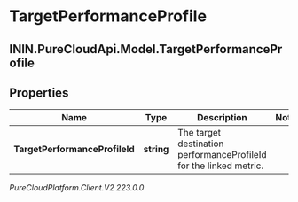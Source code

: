 # TargetPerformanceProfile

## ININ.PureCloudApi.Model.TargetPerformanceProfile

## Properties

|Name | Type | Description | Notes|
|------------ | ------------- | ------------- | -------------|
| **TargetPerformanceProfileId** | **string** | The target destination performanceProfileId for the linked metric. | |



_PureCloudPlatform.Client.V2 223.0.0_
